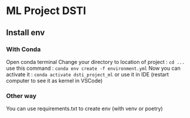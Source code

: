 # ML Project DSTI

## Install env 
### With Conda
Open conda terminal 
Change your directory to location of project : ``cd ...``
use this command : ``conda env create -f environment.yml``
Now you can activate it : ``conda activate dsti_project_ml`` or use it in IDE (restart computer to see it as kernel in VSCode)

### Other way

You can use requirements.txt to create env (with venv or poetry)
